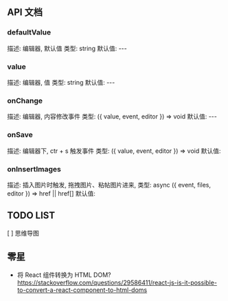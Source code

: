 ## API 文档

### defaultValue

描述: 编辑器, 默认值
类型: string
默认值: ---

### value

描述: 编辑器, 值
类型: string
默认值: ---

### onChange

描述: 编辑器, 内容修改事件
类型: ({ value, event, editor }) => void 
默认值: ---

### onSave

描述: 编辑器下, ctr + s 触发事件
类型: ({ value, event, editor }) => void 
默认值: 

### onInsertImages

描述: 插入图片时触发, 拖拽图片、粘帖图片进来, 
类型: async ({ event, files, editor }) => href || href[]
默认值:

## TODO LIST

[ ] 思维导图


## 零星

- 将 React 组件转换为 HTML DOM?
https://stackoverflow.com/questions/29586411/react-js-is-it-possible-to-convert-a-react-component-to-html-doms
